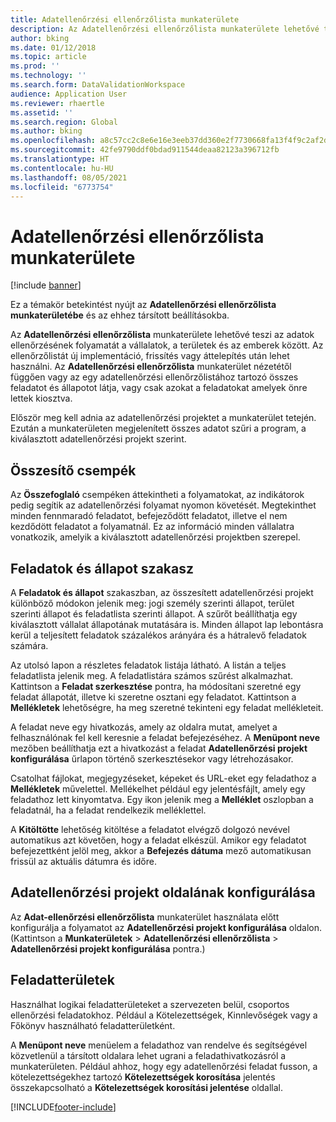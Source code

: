 ```yaml
---
title: Adatellenőrzési ellenőrzőlista munkaterülete
description: Az Adatellenőrzési ellenőrzőlista munkaterülete lehetővé teszi az adatok ellenőrzésének folyamatát a vállalatok, a területek és az emberek között.
author: bking
ms.date: 01/12/2018
ms.topic: article
ms.prod: ''
ms.technology: ''
ms.search.form: DataValidationWorkspace
audience: Application User
ms.reviewer: rhaertle
ms.assetid: ''
ms.search.region: Global
ms.author: bking
ms.openlocfilehash: a8c57cc2c8e6e16e3eeb37dd360e2f7730668fa13f4f9c2af2da42a3ef26394e
ms.sourcegitcommit: 42fe9790ddf0bdad911544deaa82123a396712fb
ms.translationtype: HT
ms.contentlocale: hu-HU
ms.lasthandoff: 08/05/2021
ms.locfileid: "6773754"
---
```

# <a name="data-validation-checklist-workspace"></a>Adatellenőrzési ellenőrzőlista munkaterülete

[!include [banner](../includes/banner.md)]

Ez a témakör betekintést nyújt az **Adatellenőrzési ellenőrzőlista munkaterületébe** és az ehhez társított beállításokba.

Az **Adatellenőrzési ellenőrzőlista** munkaterülete lehetővé teszi az adatok ellenőrzésének folyamatát a vállalatok, a területek és az emberek között. Az ellenőrzőlistát új implementáció, frissítés vagy áttelepítés után lehet használni. Az **Adatellenőrzési ellenőrzőlista** munkaterület nézetétől függően vagy az egy adatellenőrzési ellenőrzőlistához tartozó összes feladatot és állapotot látja, vagy csak azokat a feladatokat amelyek önre lettek kiosztva.

Először meg kell adnia az adatellenőrzési projektet a munkaterület tetején. Ezután a munkaterületen megjelenített összes adatot szűri a program, a kiválasztott adatellenőrzési projekt szerint.

## <a name="summary-tiles"></a>Összesítő csempék

Az **Összefoglaló** csempéken áttekintheti a folyamatokat, az indikátorok pedig segítik az adatellenőrzési folyamat nyomon követését. Megtekinthet minden fennmaradó feladatot, befejeződött feladatot, illetve el nem kezdődött feladatot a folyamatnál. Ez az információ minden vállalatra vonatkozik, amelyik a kiválasztott adatellenőrzési projektben szerepel.

## <a name="tasks-and-status-section"></a>Feladatok és állapot szakasz

A **Feladatok és állapot** szakaszban, az összesített adatellenőrzési projekt különböző módokon jelenik meg: jogi személy szerinti állapot, terület szerinti állapot és feladatlista szerinti állapot. A szűrőt beállíthatja egy kiválasztott vállalat állapotának mutatására is. Minden állapot lap lebontásra kerül a teljesített feladatok százalékos arányára és a hátralevő feladatok számára.

Az utolsó lapon a részletes feladatok listája látható. A listán a teljes feladatlista jelenik meg. A feladatlistára számos szűrést alkalmazhat. Kattintson a **Feladat szerkesztése** pontra, ha módosítani szeretné egy feladat állapotát, illetve ki szeretne osztani egy feladatot. Kattintson a **Mellékletek** lehetőségre, ha meg szeretné tekinteni egy feladat mellékleteit.

A feladat neve egy hivatkozás, amely az oldalra mutat, amelyet a felhasználónak fel kell keresnie a feladat befejezéséhez. A **Menüpont neve** mezőben beállíthatja ezt a hivatkozást a feladat **Adatellenőrzési projekt konfigurálása** űrlapon történő szerkesztésekor vagy létrehozásakor.

Csatolhat fájlokat, megjegyzéseket, képeket és URL-eket egy feladathoz a **Mellékletek** művelettel. Mellékelhet például egy jelentésfájlt, amely egy feladathoz lett kinyomtatva. Egy ikon jelenik meg a **Melléklet** oszlopban a feladatnál, ha a feladat rendelkezik melléklettel.

A **Kitöltötte** lehetőség kitöltése a feladatot elvégző dolgozó nevével automatikus azt követően, hogy a feladat elkészül. Amikor egy feladatot befejezettként jelöl meg, akkor a **Befejezés dátuma** mező automatikusan frissül az aktuális dátumra és időre.

## <a name="configure-data-validation-project-page"></a>Adatellenőrzési projekt oldalának konfigurálása

Az **Adat-ellenőrzési ellenőrzőlista** munkaterület használata előtt konfigurálja a folyamatot az **Adatellenőrzési projekt konfigurálása** oldalon. (Kattintson a **Munkaterületek** \> **Adatellenőrzési ellenőrzőlista** \> **Adatellenőrzési projekt konfigurálása** pontra.)

## <a name="task-areas"></a>Feladatterületek

Használhat logikai feladatterületeket a szervezeten belül, csoportos ellenőrzési feladatokhoz. Például a Kötelezettségek, Kinnlevőségek vagy a Főkönyv használható feladatterületként.

A **Menüpont neve** menüelem a feladathoz van rendelve és segítségével közvetlenül a társított oldalara lehet ugrani a feladathivatkozásról a munkaterületen. Például ahhoz, hogy egy adatellenőrzési feladat fusson, a kötelezettségekhez tartozó **Kötelezettségek korosítása** jelentés összekapcsolható a **Kötelezettségek korosítási jelentése** oldallal.


[!INCLUDE[footer-include](../../../includes/footer-banner.md)]